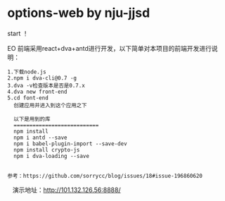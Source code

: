 # options-web by nju-jjsd
start ！

EO 前端采用react+dva+antd进行开发，以下简单对本项目的前端开发进行说明：
    
    1.下载node.js
    2.npm i dva-cli@0.7 -g
    3.dva -v检查版本是否是0.7.x
    4.dva new front-end
    5.cd font-end
      创建应用并进入到这个应用之下
      
      以下是用到的库
      ===========================
      npm install
      npm i antd --save
      npm i babel-plugin-import --save-dev
      npm install crypto-js
      npm i dva-loading --save
      
   
    参考：https://github.com/sorrycc/blog/issues/18#issue-196860620    
    
    演示地址：http://101.132.126.56:8888/
